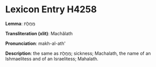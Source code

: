 # Lexicon Entry H4258

**Lemma**: מַחֲלַת

**Transliteration (xlit)**: Machălath

**Pronunciation**: makh-al-ath'

**Description**:
the same as מַחֲלַת; sickness; Machalath, the name of an Ishmaelitess and of an Israelitess; Mahalath.
